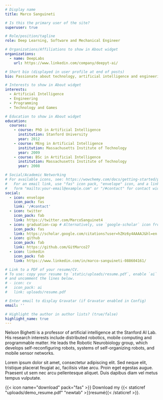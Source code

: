 ```yaml
---
# Display name
title: Marco Sanguineti

# Is this the primary user of the site?
superuser: true

# Role/position/tagline
role: Deep Learning, Software and Mechanical Engineer

# Organizations/Affiliations to show in About widget
organizations:
  - name: DeepLabs
    url: https://www.linkedin.com/company/deepyt-ai/

# Short bio (displayed in user profile at end of posts)
bio: Passionate about technology, artificial intelligence and engineering, chronic introvert and obsessive compulsive

# Interests to show in About widget
interests:
  - Artificial Intelligence
  - Engineering
  - Programming
  - Technology and Games

# Education to show in About widget
education:
  courses:
    - course: PhD in Artificial Intelligence
      institution: Stanford University
      year: 2012
    - course: MEng in Artificial Intelligence
      institution: Massachusetts Institute of Technology
      year: 2009
    - course: BSc in Artificial Intelligence
      institution: Massachusetts Institute of Technology
      year: 2008

# Social/Academic Networking
# For available icons, see: https://wowchemy.com/docs/getting-started/page-builder/#icons
#   For an email link, use "fas" icon pack, "envelope" icon, and a link in the
#   form "mailto:your-email@example.com" or "/#contact" for contact widget.
social:
  - icon: envelope
    icon_pack: fas
    link: '/#contact'
  - icon: twitter
    icon_pack: fab
    link: https://twitter.com/MarcoSanguinet4
  - icon: graduation-cap # Alternatively, use `google-scholar` icon from `ai` icon pack
    icon_pack: fas
    link: https://scholar.google.com/citations?user=hZHz6y4AAAAJ&hl=en
  - icon: github
    icon_pack: fab
    link: https://github.com/GitMarco27
  - icon: linkedin
    icon_pack: fab
    link: https://www.linkedin.com/in/marco-sanguineti-088604161/

# Link to a PDF of your resume/CV.
# To use: copy your resume to `static/uploads/resume.pdf`, enable `ai` icons in `params.toml`,
# and uncomment the lines below.
# - icon: cv
#   icon_pack: ai
#   link: uploads/resume.pdf

# Enter email to display Gravatar (if Gravatar enabled in Config)
email: ''

# Highlight the author in author lists? (true/false)
highlight_name: true
---
```


Nelson Bighetti is a professor of artificial intelligence at the Stanford AI Lab. His research interests include distributed robotics, mobile computing and programmable matter. He leads the Robotic Neurobiology group, which develops self-reconfiguring robots, systems of self-organizing robots, and mobile sensor networks.

Lorem ipsum dolor sit amet, consectetur adipiscing elit. Sed neque elit, tristique placerat feugiat ac, facilisis vitae arcu. Proin eget egestas augue. Praesent ut sem nec arcu pellentesque aliquet. Duis dapibus diam vel metus tempus vulputate.

{{< icon name="download" pack="fas" >}} Download my {{< staticref "uploads/demo_resume.pdf" "newtab" >}}resumé{{< /staticref >}}.
